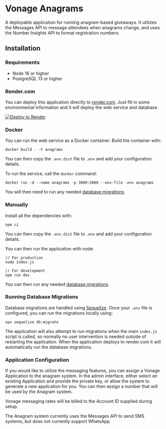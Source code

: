# Vonage Anagrams
A deployable application for running anagram-based giveaways. It utilizes the Messages API to message attendees when anagrams change, and uses the Number Insights API to format registration numbers.

## Installation

### Requirements
* Node 16 or higher
* PostgreSQL 13 or higher

### Render.com
You can deploy this application directly to [render.com](https://render.com). Just fill in some environmental information and it will deploy the web service and database.

[![Deploy to Render](https://render.com/images/deploy-to-render-button.svg)](https://render.com/deploy?repo=https://github.com/vonage-community/vonage-anagrams)

### Docker
You can run the web service as a Docker container. Build the container with:

    docker build . -t anagrams

You can then copy the `.env.dist` file to `.env` and add your configuration details. 

To run the service, call the `docker` command:

    docker run -d --name anagrams -p 3000:3000 --env-file .env anagrams

You will then need to run any needed [database migrations](#running-database-migrations).

### Manually

Install all the dependencies with:

    npm ci

You can then copy the `.env.dist` file to `.env` and add your configuration details. 

You can then run the application with node:

    // For production
    node index.js

    // For development
    npm run dev

You can then run any needed [database migrations](#running-database-migrations).

### Running Database Migrations
Database migrations are handled using [Sequelize](https://sequelize.org/). Once your `.env` file is configured, you can run the migrations locally using:

    npx sequelize db:migrate

The application will also attempt to run migrations when the main `index.js` script is called, so normally no user intervention is needed outside of restarting the application. When the application deploys to render.com it will automatically run the database migrations.

### Application Configuration

If you would like to utilize the messaging features, you can assign a Vonage Application to the anagram system. In the admin interface, either select an existing Application and provide the private key, or allow the system to generate a new application for you. You can then assign a number that will be used by the Anagram system.

Vonage messaging rates will be billed to the Account ID supplied during setup.

The Anagram system currently uses the Messages API to send SMS systems, but does not currently support WhatsApp.
